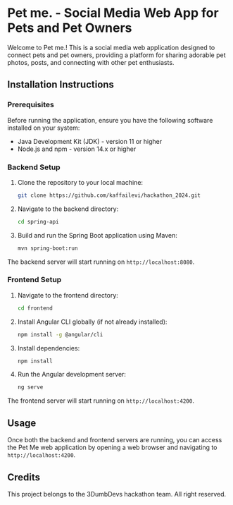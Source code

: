 # Pet me. - Social Media Web App for Pets and Pet Owners

Welcome to Pet me.! This is a social media web application designed to connect pets and pet owners, providing a platform for sharing adorable pet photos, posts, and connecting with other pet enthusiasts.

## Installation Instructions

### Prerequisites
Before running the application, ensure you have the following software installed on your system:

- Java Development Kit (JDK) - version 11 or higher
- Node.js and npm - version 14.x or higher

### Backend Setup
1. Clone the repository to your local machine:
   ```bash
   git clone https://github.com/kaffailevi/hackathon_2024.git
3. Navigate to the backend directory:
   ```bash
   cd spring-api 
5. Build and run the Spring Boot application using Maven:
   ```bash
   mvn spring-boot:run 

The backend server will start running on `http://localhost:8080`.

### Frontend Setup
1. Navigate to the frontend directory:
   ```bash
   cd frontend 
3. Install Angular CLI globally (if not already installed):
   ```bash
   npm install -g @angular/cli 
4. Install dependencies:
   ```bash
   npm install 
6. Run the Angular development server:
   ```bash
   ng serve 

The frontend server will start running on `http://localhost:4200`.

## Usage
Once both the backend and frontend servers are running, you can access the Pet Me web application by opening a web browser and navigating to `http://localhost:4200`.

## Credits
This project belongs to the 3DumbDevs hackathon team. All right reserved.












